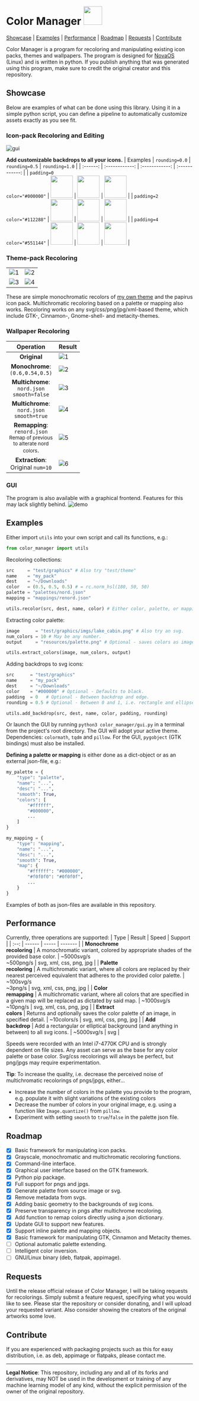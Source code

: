 # Color Manager <img src="resources/icon.svg" width="50"/>

[Showcase](#showcase) | [Examples](#examples) | [Performance](#performance) | [Roadmap](#roadmap) | [Requests](#requests) | [Contribute](#contribute)

Color Manager is a program for recoloring and manipulating existing icon packs, themes and wallpapers. The program is designed for [NovaOS](https://github.com/NicklasVraa/NovaOS) (Linux) and is written in python. If you publish anything that was generated using this program, make sure to credit the original creator and this repository.


## Showcase <a name="showcase"></a>
Below are examples of what can be done using this library. Using it in a simple python script, you can define a pipeline to automatically customize assets exactly as you see fit.

### Icon-pack Recoloring and Editing
![gui](resources/gui.png)

**Add customizable backdrops to all your icons.**
| Examples | `rounding=0.0` | `rounding=0.5` | `rounding=1.0` |
| :------: | :------------: | :------------: | :------------: |
| `padding=0`<br> `color="#000000"` | <img src="resources/backdrops/colors_r00_p0_black.svg" width="60"/> | <img src="resources/backdrops/colors_r05_p0_black.svg" width="60"/> | <img src="resources/backdrops/colors_r10_p0_black.svg" width="60"/> |
| `padding=2`<br> `color="#112288"` | <img src="resources/backdrops/firefox_r00_p2_blue.svg" width="60"/> | <img src="resources/backdrops/firefox_r05_p2_blue.svg" width="60"/> | <img src="resources/backdrops/firefox_r10_p2_blue.svg" width="60"/> |
| `padding=4`<br> `color="#551144"` | <img src="resources/backdrops/vscode_r00_p4_purple.svg" width="60"/> | <img src="resources/backdrops/vscode_r05_p4_purple.svg" width="60"/> | <img src="resources/backdrops/vscode_r10_p4_purple.svg" width="60"/> |

### Theme-pack Recoloring
|     |     |
| --- | --- |
| ![1](resources/themes/nordic.png) | ![2](resources/themes/forest.png) |
| ![3](resources/themes/watermelon.png) | ![4](resources/themes/beach.png) |

These are simple monochromatic recolors of [my own theme](https://github.com/NicklasVraa/NovaOS-nord-Theme) and the papirus icon pack. Multichromatic recoloring based on a palette or mapping also works. Recoloring works on any svg/css/png/jpg/xml-based theme, which include GTK-, Cinnamon-, Gnome-shell- and metacity-themes.

### Wallpaper Recoloring
| Operation | Result |
| :---------: | ------ |
| **Original** | ![1](resources/wallpaper/original.png) |
| **Monochrome**:<br>`(0.6,0.54,0.5)` | ![2](resources/wallpaper/mono.png) |
| **Multichrome**:<br>`nord.json`<br>`smooth=false` | ![3](resources/wallpaper/multi_accurate.png) |
| **Multichrome**:<br>`nord.json`<br>`smooth=true` | ![4](resources/wallpaper/multi_smooth.png) |
| **Remapping**:<br>`renord.json`<br><small>Remap of previous<br>to alterate nord<br>colors</small>. | ![5](resources/wallpaper/remapped.png) |
| **Extraction**:<br>Original `num=10` | ![6](resources/wallpaper/palette.png) |

### GUI
The program is also available with a graphical frontend. Features for this may lack slightly behind.
![demo](resources/demo.gif)


## Examples<a name="examples"></a>
Either import `utils` into your own script and call its functions, e.g.:
```python
from color_manager import utils
```
Recoloring collections:
```python
src     = "test/graphics" # Also try "test/theme"
name    = "my_pack"
dest    = "~/Downloads"
color   = (0.5, 0.5, 0.5) # = rc.norm_hsl(180, 50, 50)
palette = "palettes/nord.json"
mapping = "mappings/renord.json"

utils.recolor(src, dest, name, color) # Either color, palette, or mapping.
```
Extracting color palette:
```python
image      = "test/graphics/imgs/lake_cabin.png" # Also try an svg.
num_colors = 10 # May be any number.
output     = "resources/palette.png" # Optional - saves colors as image.

utils.extract_colors(image, num_colors, output)
```
Adding backdrops to svg icons:
```python
src      = "test/graphics"
name     = "my_pack"
dest     = "~/Downloads"
color    = "#000000" # Optional - Defaults to black.
padding  = 0   # Optional - Between backdrop and edge.
rounding = 0.5 # Optional - Between 0 and 1, i.e. rectangle and ellipse.

utils.add_backdrop(src, dest, name, color, padding, rounding)
```

Or launch the GUI by running `python3 color_manager/gui.py` in a terminal from the project's root directory. The GUI will adopt your active theme. Dependencies: `colormath`, `tqdm` and `pillow`. For the GUI, `pygobject` (GTK bindings) must also be installed.

**Defining a palette or mapping** is either done as a dict-object or as an external json-file, e.g.:
```python
my_palette = {
    "type": "palette",
    "name": "...",
    "desc": "...",
    "smooth": True,
    "colors": [
        "#ffffff",
        "#000000",
        ...
    ]
}
```
```python
my_mapping = {
    "type": "mapping",
    "name": "...",
    "desc": "...",
    "smooth": True,
    "map": {
        "#ffffff": "#000000",
        "#f0f0f0": "#0f0f0f",
        ...
    }
}
```
Examples of both as json-files are available in this repository.


## Performance <a name="performance"></a>
Currently, three operations are supported:
| Type | Result | Speed | Support |
| :--: | ------ | ----- | ------- |
| **Monochrome<br>recoloring**  | A monochromatic variant, colored by appropriate shades of the provided base color. | ~5000svg/s<br> ~500png/s | svg, xml, css, png, jpg |
| **Palette<br>recoloring** | A multichromatic variant, where all colors are replaced by their nearest perceived equivalent that adheres to the provided color palette. | ~100svg/s<br> ~3png/s | svg, xml, css, png, jpg |
| **Color<br>remapping** | A multichromatic variant, where all colors that are specified in a given map will be replaced as dictated by said map. | ~1000svg/s<br> ~10png/s | svg, xml, css, png, jpg |
| **Extract<br>colors** | Returns and optionally saves the color palette of an image, in specified detail. | ~10colors/s | svg, xml, css, png, jpg |
| **Add<br>backdrop** | Add a rectangular or elliptical background (and anything in between) to all svg icons. | ~5000svg/s | svg |

Speeds were recorded with an Intel i7-4770K CPU and is strongly dependent on file sizes. Any asset can serve as the base for any color palette or base color. Svg/css recolorings will always be perfect, but png/jpgs may require experimentation.

**Tip**: To increase the quality, i.e. decrease the perceived noise of multichromatic recolorings of pngs/jpgs, either...
- Increase the number of colors in the palette you provide to the program, e.g. populate it with slight variations of the existing colors
- Decrease the number of colors in your original image, e.g. using a function like `Image.quantize()` from `pillow`.
- Experiment with setting `smooth` to `true`/`false` in the palette json file.


## Roadmap <a name="roadmap"></a>
- [x] Basic framework for manipulating icon packs.
- [x] Grayscale, monochromatic and multichromatic recoloring functions.
- [x] Command-line interface.
- [x] Graphical user interface based on the GTK framework.
- [x] Python pip package.
- [x] Full support for pngs and jpgs.
- [x] Generate palette from source image or svg.
- [x] Remove metadata from svgs.
- [x] Adding basic geometry to the backgrounds of svg icons.
- [x] Preserve transparency in pngs after multichrome recoloring.
- [x] Add function to remap colors directly using a json dictionary.
- [x] Update GUI to support new features.
- [x] Support inline palette and mapping objects.
- [x] Basic framework for manipulating GTK, Cinnamon and Metacity themes.
- [ ] Optional automatic palette extending.
- [ ] Intelligent color inversion.
- [ ] GNU/Linux binary (deb, flatpak, appimage).

## Requests <a name="requests"></a>
Until the release official release of Color Manager, I will be taking requests for recolorings. Simply submit a feature request, specifying what you would like to see. Please star the repository or consider donating, and I will upload your requested variant. Also consider showing the creators of the original artworks some love.


## Contribute <a name="contribute"></a>
If you are experienced with packaging projects such as this for easy distribution, i.e. as deb, appimage or flatpaks, please contact me.

---
**Legal Notice**: This repository, including any and all of its forks and derivatives, may NOT be used in the development or training of any machine learning model of any kind, without the explicit permission of the owner of the original repository.

